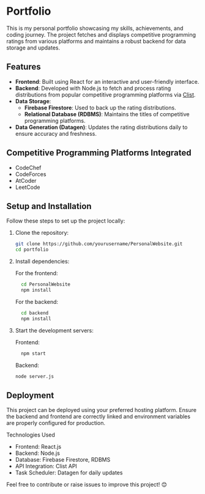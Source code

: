 # Portfolio

This is my personal portfolio showcasing my skills, achievements, and coding journey. The project fetches and displays competitive programming ratings from various platforms and maintains a robust backend for data storage and updates.

## Features

- **Frontend**: Built using React for an interactive and user-friendly interface.
- **Backend**: Developed with Node.js to fetch and process rating distributions from popular competitive programming platforms via [Clist](https://clist.by/coder/manojkumar2412/).
- **Data Storage**:
  - **Firebase Firestore**: Used to back up the rating distributions.
  - **Relational Database (RDBMS)**: Maintains the titles of competitive programming platforms.
- **Data Generation (Datagen)**: Updates the rating distributions daily to ensure accuracy and freshness.

## Competitive Programming Platforms Integrated

- CodeChef
- CodeForces
- AtCoder
- LeetCode

## Setup and Installation

Follow these steps to set up the project locally:

1. Clone the repository:
   ```bash
   git clone https://github.com/yourusername/PersonalWebsite.git
   cd portfolio
   ```
2. Install dependencies:

    For the frontend:
    ```bash
      cd PersonalWebsite
      npm install
    ```

    For the backend:
    ```bash
      cd backend
      npm install
    ```

3. Start the development servers:
    
    Frontend:
    ```bash
      npm start
    ```

    Backend:
    ```bash
    node server.js
    ```

## Deployment
This project can be deployed using your preferred hosting platform. Ensure the backend and frontend are correctly linked and environment variables are properly configured for production.

Technologies Used
  - Frontend: React.js
  - Backend: Node.js
  - Database: Firebase Firestore, RDBMS
  - API Integration: Clist API
  - Task Scheduler: Datagen for daily updates

Feel free to contribute or raise issues to improve this project! 😊
